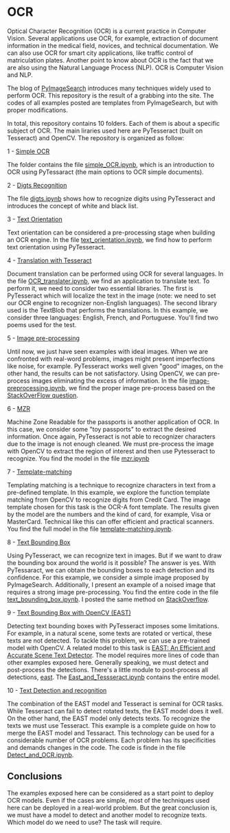 # OCR

Optical Character Recognition (OCR) is a current practice in Computer Vision. Several applications use OCR, for example, extraction of document information in the medical field, novices, and technical documentation. We can also use OCR for smart city applications, like traffic control of matriculation plates. Another point to know about OCR is the fact that we are also using the Natural Language Process (NLP). OCR is Computer Vision and NLP.
 
The blog of [PyImageSearch](https://pyimagesearch.com/?s=ocr) introduces many techniques widely used to perform OCR. This repository is the result of a grabbing into the site. The codes of all examples posted are templates from PyImageSearch, but with proper modifications.

In total, this repository contains 10 folders. Each of them is about a specific subject of OCR. The main liraries used here are PyTesseract (built on Tesseract) and OpenCV. The repository is organized as follow:

1 - [Simple OCR](https://github.com/IgorMeloS/OCR/tree/main/1%20-%20Simple%20OCR)
    
   The folder contains the file [simple_OCR.ipynb](https://github.com/IgorMeloS/OCR/blob/main/1%20-%20Simple%20OCR/simple_OCR.ipynb), which is an introduction to OCR using PyTessaract (the main options to OCR simple documents).

2 - [Digts Recognition](https://github.com/IgorMeloS/OCR)

  The file [digts.ipynb](https://github.com/IgorMeloS/OCR/blob/main/2%20-%20Digts%20Recognition/digts.ipynb) shows how to recognize digits using PyTesseract and introduces the concept of white and black list.
  
3 - [Text Orientation](https://github.com/IgorMeloS/OCR/tree/main/3%20-%20Text%20Orientation)
 
   Text orientation can be considered a pre-processing stage when building an OCR engine. In the file [text_orientation.ipynb](https://github.com/IgorMeloS/OCR/blob/main/3%20-%20Text%20Orientation/text_orientation.ipynb), we find how to perform text orientation using PyTesseract.

4 - [Translation with Tesseract](https://github.com/IgorMeloS/OCR/tree/main/4%20-%20Translation%20with%20Tesseract)

  Document translation can be performed using OCR for several languages. In the file [OCR_translater.ipynb](https://github.com/IgorMeloS/OCR/blob/main/4%20-%20Translation%20with%20Tesseract/OCR_translater.ipynb), we find an application to translate text. To perform it, we need to consider two essential libraries. The first is PyTesseract which will localize the text in the image (note: we need to set our OCR engine to recognizer non-English languages). The second library used is the TextBlob that performs the translations. In this example, we consider three languages: English, French, and Portuguese. You'll find two poems used for the test.
 
5 - [Image pre-processing](https://github.com/IgorMeloS/OCR/tree/main/5%20-%20Image%20pre-processing)

  Until now, we just have seen examples with ideal images. When we are confronted with real-word problems, images might present imperfections like noise, for example. PyTesseract works well given "good" images, on the other hand, the results can be not satisfactory. Using OpenCV, we can pre-process images eliminating the excess of information. In the file [image-preprocessing.ipynb](https://github.com/IgorMeloS/OCR/blob/main/5%20-%20Image%20pre-processing/image-preprocessing.ipynb), we find the proper image pre-process based on the [StackOverFlow question](https://stackoverflow.com/questions/33881175/remove-background-noise-from-image-to-make-text-more-clear-for-ocr).
  
6 - [MZR](https://github.com/IgorMeloS/OCR/tree/main/6%20-%20MZR)
  
  Machine Zone Readable for the passports is another application of OCR. In this case, we consider some "toy passports" to extract the desired information. Once again, PyTesseract is not able to recognizer characters due to the image is not enough cleaned. We must pre-process the image with OpenCV to extract the region of interest and then use Pytesseract to recognize. You find the model in the file [mzr.ipynb](https://github.com/IgorMeloS/OCR/blob/main/6%20-%20MZR/mzr.ipynb)

7 - [Template-matching](https://github.com/IgorMeloS/OCR/tree/main/7%20-%20template-matching)

  Templating matching is a technique to recognize characters in text from a pre-defined template. In this example, we explore the function template matching from OpenCV to recognize digits from Credit Card. The image template chosen for this task is the OCR-A font template. The results given by the model are the numbers and the kind of card, for example, Visa or MasterCard. Technical like this can offer efficient and practical scanners. You find the full model in the file [template-matching.ipynb](https://github.com/IgorMeloS/OCR/blob/main/7%20-%20template-matching/template-matching.ipynb).
 
8 - [Text Bounding Box](https://github.com/IgorMeloS/OCR/tree/main/8%20-%20Text%20Bounding%20Box)

  Using PyTesseract, we can recognize text in images. But if we want to draw the bounding box around the world is it possible? The answer is yes. With PyTessaract, we can obtain the bounding boxes to each detection and its confidence. For this example, we consider a simple image proposed by PyImageSearch. Additionally, I present an example of a noised image that requires a strong image pre-processing. You find the entire code in the file [text_bounding_box.ipynb](https://github.com/IgorMeloS/OCR/blob/main/8%20-%20Text%20Bounding%20Box/text_bounding_box.ipynb). I posted the same method on [StackOverflow](https://stackoverflow.com/questions/70007353/difficulty-detecting-digits-with-tesseract/70020559#70020559).
  
9 - [Text Bounding Box with OpenCV (EAST)](https://github.com/IgorMeloS/OCR/tree/main/9%20-%20Text%20Bounding%20Box%20with%20OpenCV%20(EAST))

  Detecting text bounding boxes with PyTesseract imposes some limitations. For example, in a natural scene, some texts are rotated or vertical, these texts are not detected. To tackle this problem, we can use a pre-trained model with OpenCV. A related model to this task is [EAST: An Efficient and Accurate Scene Text Detector](https://arxiv.org/abs/1704.03155). The model requires more lines of code than other examples exposed here. Generally speaking, we must detect and post-process the detections. There's a little module to post-process all detections, [east](https://github.com/IgorMeloS/OCR/tree/main/9%20-%20Text%20Bounding%20Box%20with%20OpenCV%20(EAST)/east). The [East_and_Tessseract.ipynb](https://github.com/IgorMeloS/OCR/blob/main/9%20-%20Text%20Bounding%20Box%20with%20OpenCV%20(EAST)/East_and_Tessseract.ipynb) contains the entire model.
  
10 - [Text Detection and recognition](https://github.com/IgorMeloS/OCR/tree/main/10%20-%20Text%20Detection%20and%20recognition)

  The combination of the EAST model and Tesseract is seminal for OCR tasks. While Tesseract can fail to detect rotated texts, the EAST model does it well. On the other hand, the EAST model only detects texts. To recognize the texts we must use Tesseract. This example is a complete guide on how to merge the EAST model and Tessaract. This technology can be used for a considerable number of OCR problems. Each problem has its specificities and demands changes in the code. The code is finde in the file [Detect_and_OCR.ipynb](https://github.com/IgorMeloS/OCR/blob/main/10%20-%20Text%20Detection%20and%20recognition/Detect_and_OCR.ipynb).
  
## Conclusions

The examples exposed here can be considered as a start point to deploy OCR models. Even if the cases are simple, most of the techniques used here can be deployed in a real-world problem. But the great conclusion is, we must have a model to detect and another model to recognize texts. Which model do we need to use? The task will require.
